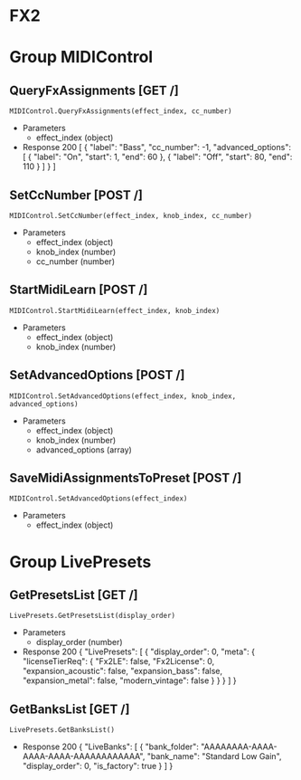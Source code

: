 # FX2
# Group MIDIControl

## QueryFxAssignments [GET /]
```
MIDIControl.QueryFxAssignments(effect_index, cc_number)
```
+ Parameters
  + effect_index (object)
+ Response 200
[
  {
    "label": "Bass",
    "cc_number": -1,
    "advanced_options": [
      {
        "label": "On",
        "start": 1,
        "end": 60
      },
      {
        "label": "Off",
        "start": 80,
        "end": 110
      }
    ]
  }
]

## SetCcNumber [POST /]
```
MIDIControl.SetCcNumber(effect_index, knob_index, cc_number)
```
+ Parameters
  + effect_index (object)
  + knob_index (number)
  + cc_number (number)

## StartMidiLearn [POST /]
```
MIDIControl.StartMidiLearn(effect_index, knob_index)
```
+ Parameters
  + effect_index (object)
  + knob_index (number)

## SetAdvancedOptions [POST /]
```
MIDIControl.SetAdvancedOptions(effect_index, knob_index, advanced_options)
```
+ Parameters
  + effect_index (object)
  + knob_index (number)
  + advanced_options (array)

## SaveMidiAssignmentsToPreset [POST /]
```
MIDIControl.SetAdvancedOptions(effect_index)
```
+ Parameters
  + effect_index (object)
# Group LivePresets

## GetPresetsList [GET /]
```
LivePresets.GetPresetsList(display_order)
```
+ Parameters
  + display_order (number)
+ Response 200
{
  "LivePresets": [
    {
      "display_order": 0,
      "meta": {
        "licenseTierReq": {
          "Fx2LE": false,
          "Fx2License": 0,
          "expansion_acoustic": false,
          "expansion_bass": false,
          "expansion_metal": false,
          "modern_vintage": false
        }
      }
    }
  ]
}

## GetBanksList [GET /]
```
LivePresets.GetBanksList()
```
+ Response 200
{
  "LiveBanks": [
    {
      "bank_folder": "AAAAAAAA-AAAA-AAAA-AAAA-AAAAAAAAAAAA",
      "bank_name": "Standard Low Gain",
      "display_order": 0,
      "is_factory": true
    }
  ]
}

